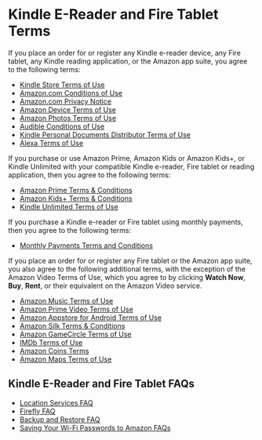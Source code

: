 Kindle E-Reader and Fire Tablet Terms
=====================================

If you place an order for or register any Kindle e-reader device, any Fire tablet, any Kindle reading application, or the Amazon app suite, you agree to the following terms:

*   [Kindle Store Terms of Use](https://www.amazon.com/gp/help/customer/display.html?nodeId=201014950)
*   [Amazon.com Conditions of Use](https://www.amazon.com/gp/help/customer/display.html?nodeId=201909000)
*   [Amazon.com Privacy Notice](https://www.amazon.com/gp/help/customer/display.html?nodeId=468496)
*   [Amazon Device Terms of Use](https://www.amazon.com/deviceterms)
*   [Amazon Photos Terms of Use](https://www.amazon.com/gp/help/customer/display.html?nodeId=201376540)
*   [Audible Conditions of Use](https://www.audible.com/conditions-of-use)
*   [Kindle Personal Documents Distributor Terms of Use](https://www.amazon.com/gp/help/customer/display.html?nodeId=201124320)
*   [Alexa Terms of Use](https://www.amazon.com/gp/help/customer/display.html?nodeId=201809740)

If you purchase or use Amazon Prime, Amazon Kids or Amazon Kids+, or Kindle Unlimited with your compatible Kindle e-reader, Fire tablet or reading application, then you agree to the following terms:

*   [Amazon Prime Terms & Conditions](https://www.amazon.com/gp/help/customer/display.html?nodeId=13819201)
*   [Amazon Kids+ Terms & Conditions](https://www.amazon.com/gp/help/customer/display.html?nodeId=201222340)
*   [Kindle Unlimited Terms of Use](https://www.amazon.com/gp/help/customer/display.html?nodeId=201556940)

If you purchase a Kindle e-reader or Fire tablet using monthly payments, then you agree to the following terms:

*   [Monthly Payments Terms and Conditions](https://www.amazon.com/gp/help/customer/display.html?nodeId=201643730)

If you place an order for or register any Fire tablet or the Amazon app suite, you also agree to the following additional terms, with the exception of the Amazon Video Terms of Use, which you agree to by clicking **Watch Now**, **Buy**, **Rent**, or their equivalent on the Amazon Video service.

*   [Amazon Music Terms of Use](https://www.amazon.com/gp/help/customer/display.html?nodeId=201380010)
*   [Amazon Prime Video Terms of Use](https://www.primevideo.com/help?nodeId=202095490&view-type=content-only)
*   [Amazon Appstore for Android Terms of Use](https://www.amazon.com/gp/help/customer/display.html?nodeId=201485660)
*   [Amazon Silk Terms & Conditions](https://www.amazon.com/gp/help/customer/display.html?nodeId=200775270)
*   [Amazon GameCircle Terms of Use](https://www.amazon.com/gp/help/customer/display.html?nodeId=201487670)
*   [IMDb Terms of Use](https://www.imdb.com/android_app/legal/US/index)
*   [Amazon Coins Terms](https://www.amazon.com/gp/help/customer/display.html?nodeId=201434520)
*   [Amazon Maps Terms of Use](https://www.amazon.com/gp/help/customer/display.html?nodeId=201544030)

Kindle E-Reader and Fire Tablet FAQs
------------------------------------

*   [Location Services FAQ](https://www.amazon.com/gp/help/customer/display.html?nodeId=201604200)
*   [Firefly FAQ](https://www.amazon.com/gp/help/customer/display.html?nodeId=201604140)
*   [Backup and Restore FAQ](https://www.amazon.com/gp/help/customer/display.html?nodeId=201604180)
*   [Saving Your Wi-Fi Passwords to Amazon FAQs](https://www.amazon.com/gp/help/customer/display.html?nodeId=201730860)
